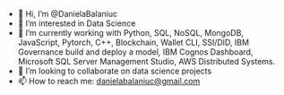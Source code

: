 - 👋 Hi, I’m @DanielaBalaniuc
- 👀 I’m interested in Data Science
- 🌱 I’m currently working with Python, SQL, NoSQL, MongoDB, JavaScript, Pytorch, C++, Blockchain, Wallet CLI, SSI/DID, IBM Governance build and deploy a model, IBM Cognos Dashboard, Microsoft SQL Server Management Studio, AWS Distributed Systems.
- 💞️ I’m looking to collaborate on data science projects
- 📫 How to reach me: danielabalaniuc@gmail.com

<!---
DanielaBalaniuc/DanielaBalaniuc is a ✨ special ✨ repository because its `README.md` (this file) appears on your GitHub profile.
You can click the Preview link to take a look at your changes.
--->
